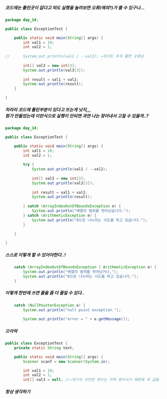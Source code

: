 <h5>코드에는 틀린곳이 없다고 떠도 실행을 눌러보면 오류(예외?)가 뜰 수 있구나...</h5>

```java
package day_14;

public class ExceptionTest {

	public static void main(String[] args) {
		int val1 = 10;
		int val2 = 1;
		
//		System.out.println(val1 / --val2); ←여기도 주석 풀면 오류남
		
		int[] val3 = new int[3];
		System.out.println(val3[3]);
		
		int result = val1 + val2;
		System.out.println(result);
	}

}
```
<h5>차라리 코드에 틀린부분이 있다고 뜨는게 낫지,,,<br>
뭔가 만들었는데 이런식으로 실행이 안되면 
과연 나는 찾아내서 고칠 수 있을까..?</h5>

```java
package day_14;

public class ExceptionTest {

	public static void main(String[] args) {
		int val1 = 10;
		int val2 = 1;
		
		try {
			System.out.println(val1 / --val2);
			
			int[] val3 = new int[3];
			System.out.println(val3[3]);
			
			int result = val1 + val2;
			System.out.println(result);
			
		} catch (ArrayIndexOutOfBoundsException e) {
			System.out.println("배열의 범위를 벗어났습니다.");
		} catch (ArithmeticException e) {
			System.out.println("0으로 나누려는 시도를 하고 있습니다.");
		}
		
	}

}
```

<h5>스스로 이렇게 할 수 있어야한다..!</h5>

```java
	catch (ArrayIndexOutOfBoundsException | ArithmeticException e) {
		System.out.println("배열의 범위를 벗어났거나,");
		System.out.println("0으로 나누려는 시도를 하고 있습니다.");
	}
```
<h5>이렇게 한번에 쓰면 줄을 좀 더 줄일 수 있다..</h5>

```java
	catch (NullPointerException e) {
		System.out.println("null point exception.");
			
		System.out.println("error = " + e.getMessage());
```
<h5>으아악</h5>

```java
public class ExceptionTest {
	private static String text;

	public static void main(String[] args) {
		Scanner scanf = new Scanner(System.in);

		int val1 = 10;
		int val2 = 1;
		int[] val3 = null; //←여기서 선언된 변수는 지역 변수이기 때문에 꼭 값을 초기화 해줘야 한다.
```
<h5>항상 생각하기</h5>
